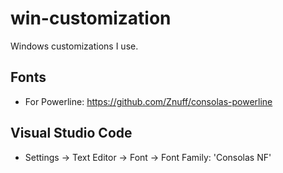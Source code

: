 # win-customization
Windows customizations I use.

## Fonts

* For Powerline: https://github.com/Znuff/consolas-powerline

## Visual Studio Code

* Settings -> Text Editor -> Font -> Font Family: 'Consolas NF'
